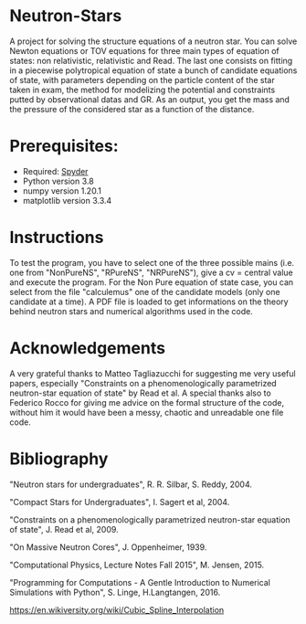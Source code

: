 # Neutron-Stars
A project for solving the structure equations of a neutron star.
You can solve Newton equations or TOV equations for three main types of equation of states: non relativistic, relativistic and Read. 
The last one consists on fitting in a piecewise polytropical equation of state a bunch of candidate equations of state, with parameters depending on the particle content of the star taken in exam, the method for modelizing the potential and constraints putted by observational datas and GR.
As an output, you get the mass and the pressure of the considered star as a function of the distance. 
# Prerequisites:
- Required: [Spyder](https://www.spyder-ide.org/)
- Python version 3.8
- numpy version 1.20.1
- matplotlib version 3.3.4
# Instructions
To test the program, you have to select one of the three possible mains (i.e. one from "NonPureNS", "RPureNS", "NRPureNS"), give a cv = central value and execute the program. 
For the Non Pure equation of state case, you can select from the file "calculemus" one of the candidate models (only one candidate at a time).
A PDF file is loaded to get informations on the theory behind neutron stars and numerical algorithms used in the code.

# Acknowledgements
A very grateful thanks to Matteo Tagliazucchi for suggesting me very useful papers, especially "Constraints on a phenomenologically parametrized neutron-star equation of state" by Read et al. A special thanks also to Federico Rocco for giving me advice on the formal structure of the code, without him it would have been a messy, chaotic and unreadable one file code. 
# Bibliography
"Neutron stars for undergraduates", R. R. Silbar, S. Reddy, 2004.

"Compact Stars for Undergraduates", I. Sagert et al, 2004.

"Constraints on a phenomenologically parametrized neutron-star equation of state", J. Read et al, 2009.

"On Massive Neutron Cores", J. Oppenheimer, 1939.

"Computational Physics, Lecture Notes Fall 2015", M. Jensen, 2015.

"Programming for Computations - A Gentle Introduction to Numerical Simulations with Python", S. Linge, H.Langtangen, 2016.

https://en.wikiversity.org/wiki/Cubic_Spline_Interpolation
